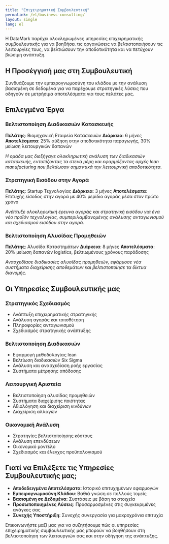 ```yaml
---
title: "Επιχειρηματική Συμβουλευτική"
permalink: /el/business-consulting/
layout: single
lang: el
---
```

Η DataMark παρέχει ολοκληρωμένες υπηρεσίες επιχειρηματικής συμβουλευτικής για να βοηθήσει τις οργανώσεις να βελτιστοποιήσουν τις λειτουργίες τους, να βελτιώσουν την αποδοτικότητα και να πετύχουν βιώσιμη ανάπτυξη.

## Η Προσέγγισή μας στη Συμβουλευτική

Συνδυάζουμε την εμπειρογνωμοσύνη του κλάδου με την ανάλυση βασισμένη σε δεδομένα για να παρέχουμε στρατηγικές λύσεις που οδηγούν σε μετρήσιμα αποτελέσματα για τους πελάτες μας.

## Επιλεγμένα Έργα

### Βελτιστοποίηση Διαδικασιών Κατασκευής
**Πελάτης**: Βιομηχανική Εταιρεία Κατασκευών
**Διάρκεια**: 6 μήνες
**Αποτελέσματα**: 25% αύξηση στην αποδοτικότητα παραγωγής, 30% μείωση λειτουργικών δαπανών

*Η ομάδα μας διεξήγαγε ολοκληρωτική ανάλυση των διαδικασιών κατασκευής, εντοπίζοντας τα στενά μέρη και εφαρμόζοντας αρχές lean manufacturing που βελτίωσαν σημαντικά την λειτουργική αποδοτικότητα.*

### Στρατηγική Εισόδου στην Αγορά
**Πελάτης**: Startup Τεχνολογίας
**Διάρκεια**: 3 μήνες
**Αποτελέσματα**: Επιτυχής είσοδος στην αγορά με 40% μερίδιο αγοράς μέσα στον πρώτο χρόνο

*Ανέπτυξε ολοκληρωτική έρευνα αγοράς και στρατηγική εισόδου για ένα νέο προϊόν τεχνολογίας, συμπεριλαμβανομένης ανάλυσης ανταγωνισμού και σχεδιασμού εισόδου στην αγορά.*

### Βελτιστοποίηση Αλυσίδας Προμηθειών
**Πελάτης**: Αλυσίδα Καταστημάτων
**Διάρκεια**: 8 μήνες
**Αποτελέσματα**: 20% μείωση δαπανών logistics, βελτιωμένους χρόνους παράδοσης

*Ανασχεδίασε διαδικασίες αλυσίδας προμηθειών, εφάρμοσε νέα συστήματα διαχείρισης αποθεμάτων και βελτιστοποίησε τα δίκτυα διανομής.*

## Οι Υπηρεσίες Συμβουλευτικής μας

### Στρατηγικός Σχεδιασμός
- Ανάπτυξη επιχειρηματικής στρατηγικής
- Ανάλυση αγοράς και τοποθέτηση
- Πληροφορίες ανταγωνισμού
- Σχεδιασμός στρατηγικής ανάπτυξης

### Βελτιστοποίηση Διαδικασιών
- Εφαρμογή μεθοδολογίας lean
- Βελτίωση διαδικασιών Six Sigma
- Ανάλυση και ανασχεδίαση ροής εργασίας
- Συστήματα μέτρησης απόδοσης

### Λειτουργική Αριστεία
- Βελτιστοποίηση αλυσίδας προμηθειών
- Συστήματα διαχείρισης ποιότητας
- Αξιολόγηση και διαχείριση κινδύνων
- Διαχείριση αλλαγών

### Οικονομική Ανάλυση
- Στρατηγίες βελτιστοποίησης κόστους
- Ανάλυση επενδύσεων
- Οικονομικό μοντέλο
- Σχεδιασμός και έλεγχος προϋπολογισμού

## Γιατί να Επιλέξετε τις Υπηρεσίες Συμβουλευτικής μας;

- **Αποδεδειγμένα Αποτελέσματα**: Ιστορικό επιτυχημένων εφαρμογών
- **Εμπειρογνωμοσύνη Κλάδου**: Βαθιά γνώση σε πολλούς τομείς
- **Βασισμένη σε Δεδομένα**: Συστάσεις με βάση τα στοιχεία
- **Προσωποποιημένες Λύσεις**: Προσαρμοσμένες στις συγκεκριμένες ανάγκες σας
- **Συνεχής Υποστήριξη**: Συνεχής συνεργασία για μακροχρόνια επιτυχία

Επικοινωνήστε μαζί μας για να συζητήσουμε πώς οι υπηρεσίες επιχειρηματικής συμβουλευτικής μας μπορούν να βοηθήσουν στη βελτιστοποίηση των λειτουργιών σας και στην οδήγηση της ανάπτυξης. 